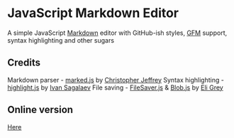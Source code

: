 # JavaScript Markdown Editor

A simple JavaScript [Markdown](http://daringfireball.net/projects/markdown/syntax) editor with GitHub-ish styles, [GFM](https://help.github.com/articles/github-flavored-markdown) support, syntax highlighting and other sugars

## Credits
Markdown parser - [marked.js](https://github.com/chjj/marked) by [Christopher Jeffrey](https://github.com/chjj)
Syntax highlighting - [highlight.js](https://github.com/isagalaev/highlight.js) by [Ivan Sagalaev](https://github.com/isagalaev)
File saving - [FileSaver.js](https://github.com/eligrey/FileSaver.js) & [Blob.js](https://github.com/eligrey/Blob.js) by [Eli Grey](https://github.com/eligrey)

## Online version
[Here](http://tzvetkoff.net/js-markdown-editor/)

